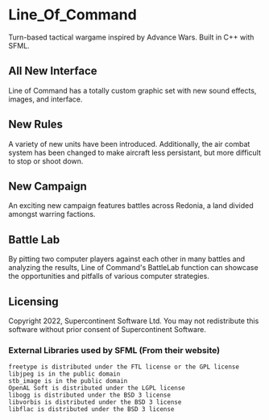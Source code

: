 # Line_Of_Command
Turn-based tactical wargame inspired by Advance Wars. Built in C++ with SFML.

## All New Interface
Line of Command has a totally custom graphic set with new sound effects, images, and interface.

## New Rules
A variety of new units have been introduced. Additionally, the air combat system has been changed to make aircraft less persistant, but more difficult to stop or shoot down.

## New Campaign
An exciting new campaign features battles across Redonia, a land divided amongst warring factions.

## Battle Lab
By pitting two computer players against each other in many battles and analyzing the results, Line of Command's BattleLab function can showcase the opportunities and pitfalls of various computer strategies.

## Licensing
Copyright 2022, Supercontinent Software Ltd. You may not redistribute this software without prior consent of Supercontinent Software.

### External Libraries used by SFML (From their website)
	freetype is distributed under the FTL license or the GPL license
	libjpeg is in the public domain
	stb_image is in the public domain
	OpenAL Soft is distributed under the LGPL license
	libogg is distributed under the BSD 3 license
	libvorbis is distributed under the BSD 3 license
	libflac is distributed under the BSD 3 license



